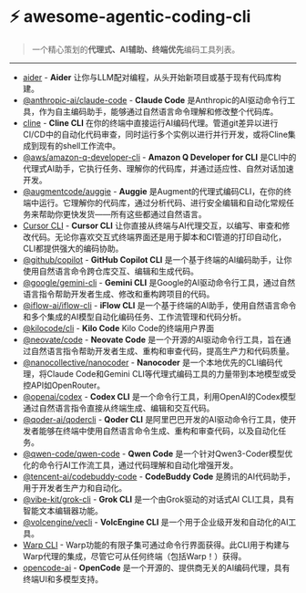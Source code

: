 # ⚡ awesome-agentic-coding-cli

> 一个精心策划的**代理式、AI辅助、终端优先**编码工具列表。

---

- [aider](https://github.com/Aider-AI/aider) - **Aider** 让你与LLM配对编程，从头开始新项目或基于现有代码库构建。
- [@anthropic-ai/claude-code](https://github.com/anthropics/claude-code) - **Claude Code** 是Anthropic的AI驱动命令行工具，作为自主编码助手，能够通过自然语言命令理解和修改整个代码库。
- [cline](https://github.com/cline/cline) - **Cline CLI** 在你的终端中直接运行AI编码代理。管道git差异以进行CI/CD中的自动化代码审查，同时运行多个实例以进行并行开发，或将Cline集成到现有的shell工作流中。
- [@aws/amazon-q-developer-cli](https://github.com/aws/amazon-q-developer-cli) - **Amazon Q Developer for CLI** 是CLI中的代理式AI助手，它执行任务、理解你的代码库，并通过适应性、自然对话加速开发。
- [@augmentcode/auggie](https://github.com/augmentcode/auggie) - **Auggie** 是Augment的代理式编码CLI，在你的终端中运行。它理解你的代码库，通过分析代码、进行安全编辑和自动化常规任务来帮助你更快发货——所有这些都通过自然语言。
- [Cursor CLI](https://cursor.com/cli) - **Cursor CLI** 让你直接从终端与AI代理交互，以编写、审查和修改代码。无论你喜欢交互式终端界面还是用于脚本和CI管道的打印自动化，CLI都提供强大的编码协助。
- [@github/copilot](https://github.com/github/copilot-cli) - **GitHub Copilot CLI** 是一个基于终端的AI编码助手，让你使用自然语言命令跨仓库交互、编辑和生成代码。
- [@google/gemini-cli](https://github.com/google-gemini/gemini-cli) - **Gemini CLI** 是Google的AI驱动命令行工具，通过自然语言指令帮助开发者生成、修改和重构跨项目的代码。
- [@iflow-ai/iflow-cli](https://github.com/iflow-ai/iflow-cli) - **iFlow CLI** 是一个基于终端的AI助手，使用自然语言命令和多个集成的AI模型自动化编码任务、工作流管理和代码分析。
- [@kilocode/cli](https://github.com/Kilo-Org/kilocode ) - **Kilo Code** Kilo Code的终端用户界面
- [@neovate/code](https://github.com/neovateai/neovate-code) - **Neovate Code** 是一个开源的AI驱动命令行工具，旨在通过自然语言指令帮助开发者生成、重构和审查代码，提高生产力和代码质量。
- [@nanocollective/nanocoder](https://github.com/Nano-Collective/nanocoder) - **Nanocoder** 是一个本地优先的CLI编码代理，将Claude Code和Gemini CLI等代理式编码工具的力量带到本地模型或受控API如OpenRouter。
- [@openai/codex](https://github.com/openai/codex) - **Codex CLI** 是一个命令行工具，利用OpenAI的Codex模型通过自然语言指令直接从终端生成、编辑和交互代码。
- [@qoder-ai/qodercli](https://qoder.com/cli) - **Qoder CLI** 是阿里巴巴开发的AI驱动命令行工具，使开发者能够在终端中使用自然语言命令生成、重构和审查代码，以及自动化任务。
- [@qwen-code/qwen-code](https://github.com/QwenLM/qwen-code) - **Qwen Code** 是一个针对Qwen3-Coder模型优化的命令行AI工作流工具，通过代码理解和自动化增强开发。
- [@tencent-ai/codebuddy-code](https://cnb.cool/codebuddy/codebuddy-code) - **CodeBuddy Code** 是腾讯的AI代码助手，用于开发者生产力和自动化。
- [@vibe-kit/grok-cli](https://github.com/superagent-ai/grok-cli) - **Grok CLI** 是一个由Grok驱动的对话式AI CLI工具，具有智能文本编辑器功能。
- [@volcengine/vecli](https://github.com/volcengine/volcengine-cli) - **VolcEngine CLI** 是一个用于企业级开发和自动化的AI工具。
- [Warp CLI](https://www.warp.dev/terminal) - Warp功能的有限子集可通过命令行界面获得。此CLI用于构建与Warp代理的集成，尽管它可从任何终端（包括Warp！）获得。
- [opencode-ai](https://github.com/sst/opencode) - **OpenCode** 是一个开源的、提供商无关的AI编码代理，具有终端UI和多模型支持。